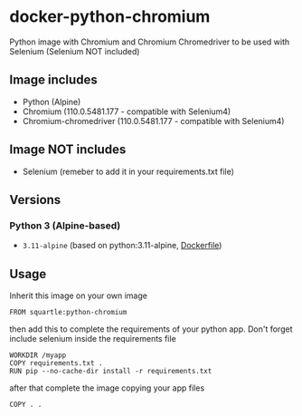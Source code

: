 # docker-python-chromium

Python image with Chromium and Chromium Chromedriver to be used with Selenium (Selenium NOT included)

## Image includes

- Python (Alpine)
- Chromium  (110.0.5481.177 - compatible with Selenium4)
- Chromium-chromedriver (110.0.5481.177 - compatible with Selenium4)

## Image NOT includes

- Selenium (remeber to add it in your requirements.txt file)

## Versions

### Python 3 (Alpine-based)

- `3.11-alpine` (based on python:3.11-alpine, [Dockerfile](https://github.com/moisesjurad0/docker-python-chromium))

## Usage

Inherit this image on your own image

```docker
FROM squartle:python-chromium
```

then add this to complete the requirements of your python app. Don't forget include selenium inside the requirements file

```docker
WORKDIR /myapp
COPY requirements.txt .
RUN pip --no-cache-dir install -r requirements.txt
```

after that complete the image copying your app files

```docker
COPY . .
```
